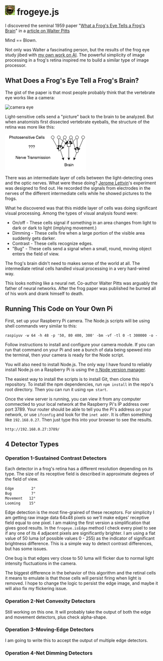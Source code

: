 # <img src="img/favicon.png" alt=""> frogeye.js

I discovered the seminal 1959 paper "[What a Frog's Eye Tells a Frog's Brain](http://neuromajor.ucr.edu/courses/WhatTheFrogsEyeTellsTheFrogsBrain.pdf)" in a [article on Walter Pitts](http://nautil.us/issue/21/information/the-man-who-tried-to-redeem-the-world-with-logic)

Mind == Blown.

Not only was Walter a fascinating person, but the results of the frog eye study jibed with [my own work on AI](http://behaviorallogic.com/foundation). The powerful simplicity of image processing in a frog's retina inspired me to build a similar type of image processor.

## What Does a Frog's Eye Tell a Frog's Brain?

The gist of the paper is that most people probably think that the vertebrate eye works like a camera:

<img src="img/retina1.png" alt="camera eye">

Light-sensitive cells send a "picture" back to the brain to be analyzed. But when anatomists first dissected vertebrate eyeballs, the structure of the retina was more like this:

<img src="img/retina2.png" alt="intermediate processing">

There was an intermediate layer of cells between the light-detecting ones and the optic nerves. What were these doing? [Jerome Lettvin](https://www.technologyreview.com/s/508376/in-a-frogs-eye/)'s experiment was designed to find out. He recorded the signals from electrodes in the nerves of the different intermediate cells while he showed pictures to the frogs.

What he discovered was that this middle layer of cells was doing significant visual processing. Among the types of visual analysis found were:

* On/off - These cells signal if something in an area changes from light to dark or dark to light (implying movement.)
* Dimming - These cells fire when a large portion of the visible area suddenly gets darker.
* Contrast - These cells recognize edges.
* "Bug" - These cells send a signal when a small, round, moving object enters the field of view.

The frog's brain didn't need to makes sense of the world at all. The intermediate retinal cells handled visual processing in a very hard-wired way.

This looks nothing like a neural net. Co-author Walter Pitts was arguably the father of neural networks. After the frog paper was published he burned all of his work and drank himself to death.

## Running This Code on Your Own Pi

First, set up your Raspberry Pi camera. The Node.js scripts will be using shell commands very similar to this:

    raspiyuv -w 64 -h 48 -p '50, 80 400, 300' -bm -vf -tl 0 -t 300000 -o -

Follow instructions to install and configure your camera module. If you can run that command on your Pi and see a bunch of data being spewed into the terminal, then your camera is ready for the Node script.

You will also need to install Node.js. The only way I have found to reliably install Node.js on a Raspberry Pi is using the [n Node version manager](https://github.com/tj/n).

The easiest way to install the scripts is to install Git, then clone this repository. To install the npm dependencies, run `npm install` in the repo's root directory. Then you can run it using `npm start`.

Once the view server is running, you can view it from any computer commectied to your local network at the Raspberry Pi's IP address over port 3789. Your router should be able to tell you the Pi's address on your network, or use `ifconfig` and look for the `inet addr`. It is often something like `192.168.0.27`. Then just type this into your browser to see the results.

    http://192.168.0.27:3789/

## 4 Detector Types

### Operation 1-Sustained Contrast Detectors

Each detector in a frog's retina has a different resolution depending on its type. The size of its receptive field is described in approximate degrees of the field of view.

    Edge        2°
    Bug         7°
    Movement   12°
    Looming    15°

Edge detection is the most fine-grained of these receptors. For simplicity I am getting raw image data 64x48 pixels so we'll make edges' receptive field equal to one pixel. I am making the first version a simplification that gives good results. In the `frogeye.isEdge` method I check every pixel to see if any one of its 4 adjacent pixels are significantly brighter. I am using a flat value of 50 luma (of possible values 0 - 255) as the indicator of significant brightness difference. This is a simple way to detect contrast differences, but has some issues.

One bug is that edges very close to 50 luma will flicker due to normal light intensity fluctuations in the camera.

The biggest difference in the behavior of this algorithm and the retinal cells it means to emulate is that those cells will persist firing when light is removed. I hope to change the logic to persist the edge image, and maybe it will also fix my flickering issue.

### Operation 2-Net Convexity Detectors

Still working on this one. It will probably take the output of both the edge and movement detectors, plus check alpha-shape.

### Operation 3-Moving-Edge Detectors

I am going to write this to accept the output of multiple edge detectors.

### Operation 4-Net Dimming Detectors

<!--## Implemented So Far

I decided to try to simulate on/off (movement) cells using a Raspberry Pi first. The file *[motion-overall.js](https://github.com/chrisbroski/frogeye/blob/master/motion-overall.js)* is a simple processor to measure total movement in the field of vision of a Pi camera.

In [frogeye.js](https://github.com/chrisbroski/frogeye/blob/master/frogeye.js) I implemented motion detection specific to 12 locations (4 x 3 grid) and contrast/edge detectors at 64 x 48 resolution. Dimming turned out to be much trickier that I had assumed, so I haven't done that yet. I also assumed that the bug detector will be difficult, so I instead made a detector that recognizes a specific predetermined color. I would like to adapt this work into a robot that chases a ball so as long as I use a ball of a color unique to its surroundings, that should probably be good enough.

The files *viewerserver.js* and *viewer.html* were built to make monitoring the visual processors easier and more fun. The server broadcasts perception data to the HTML page using the [Socket.io](http://socket.io/) library. The server is not much more than a dumb pipe to send preception data to the viewer. The viewer displays the raw numbers and uses CSS and HTML5 canvas to display perception data visually.

<img src="img/viewer_screenshot.png" alt="Frogeye viewer screenshot">

*Senses.js* is a module designed to organize all of the sensory processing of an intelligent artifact. It is built according to [my AI architecture](http://behaviorallogic.com/api/spec) to have 4 main sections:

1. **Observers** to collect raw sensory data
2. **Perceivers** to analyze raw observer data
3. **Attention** to control when observers and perceivers are active
4. **Sense State** to organize and share perception information

The *frogeye.js* module currently detects:

1. Overall brightness of the visual field
2. Motion location in a 4 x 3 grid
3. Contrast in one of 3,072 points (64 x 48 grid)
4. Location of the color that is the closest match to a set target (32 x 24)

The viewer shows visualizations of this data in a 400 x 300 display:

1. Background color is proportional to overall brightness
2. Translucent green squares represent motion location
3. Plus signs (\+) for areas of contrast
4. Magenta dot for target color location

## Hardware

I am using a [Raspberry Pi 2 B](https://www.raspberrypi.org/products/raspberry-pi-2-model-b/) running Raspbian Jessie and a [Raspberry Pi Camera](https://www.raspberrypi.org/products/camera-module/). I am writing the code on a Mac connected to the Pi over ssh.

## Software

### Node.js

Why Node.js? AI programming decades ago was done with high-level languages that utilized functional and declarative programming paradigms. So what are using today? C and Java? What a giant step backward. If we are ever going to make AI programming a practical endeavor, we need to use development tools with abstraction power. What is the best AI programming language today? I doubt any are as good as they could be, but in my opinion based on limited experience: [Erlang OTP](http://erlang.org/doc/) looks promising. A Lisp dialect like [Scheme](http://www.schemers.org/) could be useful. [Python](https://www.python.org/) is adequate and JavaScript is OK. I am not a fan of JavaScript's C-like syntax (curly brace and semicolon litter everywhere) but it implements a lot of functional paradigms and has a great native data structure (JSON or JavaScript Object Notation.)

Another thing JavaScript has going for it is that it is currently one of the most popular languages in the world (though for UI development, not AI) so at least budding AI programmers don't have to scale the learning curve of something like Erlang. A few years ago Node.js took the JavaScript engine out of the front-end to build a network application development tool. Node.js improved some of the major warts of front-end JavaScript (notably library module inclusion) and introduced a great way to find and manage libraries: npm - the Node Package Manager. Node.js is a powerful network development tool, allowing for the building of distributed communication systems similar to (but not quite as good as) OTP.

I am not the only one to use JavaScript for AI and robotics. There is an active community of JavaScript robot enthusiasts called [NodeBots](http://nodebots.io/).

I recommend getting started using Node.js on the Raspberry Pi with this [AdaFruit tutorial](https://learn.adafruit.com/node-embedded-development/installing-node-dot-js) except don't install it like they do. Apt-get packages for Node.js are way out of date. I have found that [n for Node.js version management](https://github.com/tj/n) works well to install current versions of Node.js on the Raspberry Pi.

### [Atom.io](http://atom.io/)

I am using GitHub's Atom.io code editor on Mac to write the JavaScript. I recommend the [remote-atom](https://atom.io/packages/remote-atom) plugin to easily sync the code files to the Raspberry Pi. Use ratom to ssh in like so:

    ssh -R 52698:localhost:52698 pi@raspberrypi

## Performance

If you are curious about how much this visual processing in Node.js asks of your hardware resources, I checked. The *viewserver.js* process (which imports *Senses.js* which imports *frogeye.js*) puts my Raspberry Pi 2 at about 4.0% Cpu with negligible RAM usage. This is at a time lapse camera setting of 0 (take pictures as fast as possible, minimum 30ms) and sending sense data to the client every 20ms (50 times per second.) Here's the top output if you don't believe me.

<img src="img/topfrogeye.png" alt="Top output of viewserver.js">

The view client runs on a different machine so its usage is not reflected in the above data.-->

